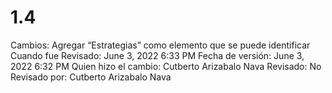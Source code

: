 # 1.4

Cambios: Agregar “Estrategias” como elemento que se puede identificar
Cuando fue Revisado: June 3, 2022 6:33 PM
Fecha de  versión: June 3, 2022 6:32 PM
Quien hizo el cambio: Cutberto Arizabalo Nava
Revisado: No
Revisado por: Cutberto Arizabalo Nava